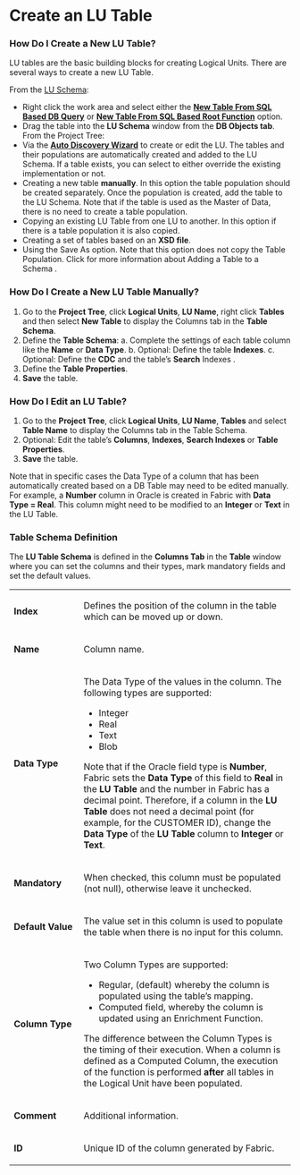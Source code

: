 # Create an LU Table

### How Do I Create a New LU Table?
LU tables are the basic building blocks for creating Logical Units. There are several ways to create a new LU Table.

From the [LU Schema](https://github.com/k2view-academy/K2View-Academy/blob/master/articles/03_logical_units/03_LU_schema_window.md):

*	Right click the work area and select either the [**New Table From SQL Based DB Query**](https://github.com/k2view-academy/K2View-Academy/blob/master/articles/03_logical_units/09_add_table_to_a_schema.md) or [**New Table From SQL Based Root Function**](https://github.com/k2view-academy/K2View-Academy/blob/master/articles/03_logical_units/09_add_table_to_a_schema.md) option.
*	Drag the table into the **LU Schema** window from the **DB Objects tab**. 
From the Project Tree: 
*	Via the [**Auto Discovery Wizard**](https://github.com/k2view-academy/K2View-Academy/blob/master/articles/03_logical_units/06_auto_discovery_wizard.md) to create or edit the LU. The tables and their populations are automatically created and added to the LU Schema. If a table exists, you can select to either override the existing implementation or not.
*	Creating a new table **manually**. In this option the table population should be created separately. Once the population is created, add the table to the LU Schema. Note that if the table is used as the Master of Data, there is no need to create a table population.
*	Copying an existing LU Table from one LU to another. In this option if there is a table population it is also copied. 
*	Creating a set of tables based on an **XSD file**.
*	Using the Save As option. Note that this option does not copy the Table Population.
Click for more information about Adding a Table to a Schema .
 
### How Do I Create a New LU Table Manually?  
1.	Go to the **Project Tree**, click **Logical Units**, **LU Name**, right click **Tables** and then select **New Table** to display the Columns tab in the **Table Schema**.
2.	Define the **Table Schema**:
a.	Complete the settings of each table column like the **Name** or **Data Type**.
b.	Optional: Define the table **Indexes**.
c.	Optional: Define the **CDC** and the table’s **Search** Indexes .
3.	Define the **Table Properties**. 
4.	**Save** the table.

### How Do I Edit an LU Table? 
1.	Go to the **Project Tree**, click **Logical Units**, **LU Name**, **Tables** and select **Table Name** to display the Columns tab in the Table Schema.
2.	Optional: Edit the table’s **Columns**, **Indexes**, **Search Indexes** or **Table Properties**.
3.	**Save** the table.

Note that in specific cases the Data Type of a column that has been automatically created based on a DB Table may need to be edited manually. For example, a **Number** column in Oracle is created in Fabric with **Data Type = Real**. This column might need to be modified to an **Integer** or **Text** in the LU Table.

### Table Schema Definition  
The **LU Table Schema** is defined in the **Columns Tab** in the **Table** window where you can set the columns and their types, mark mandatory fields and set the default values. 

<table width="623">
<tbody>
<tr>
<td width="122">
<p><strong>Index</strong></p>
</td>
<td width="502">
<p>Defines the position of the column in the table which can be moved up or down.</p>
</td>
</tr>
<tr>
<td width="122">
<p><strong>Name</strong></p>
</td>
<td width="502">
<p>Column name.</p>
</td>
</tr>
<tr>
<td width="122">
<p><strong>Data Type</strong></p>
</td>
<td width="502">
<p>The Data Type of the values in the column. The following types are supported:</p>
<ul>
<li>Integer</li>
<li>Real</li>
<li>Text</li>
<li>Blob</li>
</ul>
<p>Note that if the Oracle field type is <strong>Number</strong>, Fabric sets the <strong>Data Type</strong> of this field to <strong>Real</strong> in the <strong>LU Table</strong> and the number in Fabric has a decimal point. Therefore, if a column in the <strong>LU Table</strong> does not need a decimal point (for example, for the CUSTOMER ID), change the <strong>Data Type</strong> of the <strong>LU Table</strong> column to <strong>Integer</strong> or <strong>Text</strong>.</p>
</td>
</tr>
<tr>
<td width="122">
<p><strong>Mandatory</strong></p>
</td>
<td width="502">
<p>When checked, this column must be populated (not null), otherwise leave it unchecked.</p>
</td>
</tr>
<tr>
<td width="122">
<p><strong>Default Value</strong></p>
</td>
<td width="502">
<p>The value set in this column is used to populate the table when there is no input for this column.</p>
</td>
</tr>
<tr>
<td width="122">
<p><strong>Column Type</strong></p>
</td>
<td width="502">
<p>Two Column Types are supported:</p>
<ul>
<li>Regular, (default) whereby the column is populated using the table&rsquo;s mapping.</li>
<li>Computed field, whereby the column is updated using an Enrichment Function.</li>
</ul>
<p>The difference between the Column Types is the timing of their execution. When a column is defined as a Computed Column, the execution of the function is performed <strong>after</strong> all tables in the Logical Unit have been populated.</p>
</td>
</tr>
<tr>
<td width="122">
<p><strong>Comment</strong></p>
</td>
<td width="502">
<p>Additional information.</p>
</td>
</tr>
<tr>
<td width="122">
<p><strong>ID</strong></p>
</td>
<td width="502">
<p>Unique ID of the column generated by Fabric.</p>
</td>
</tr>
</tbody>
</table>
<p>&nbsp;</p>
